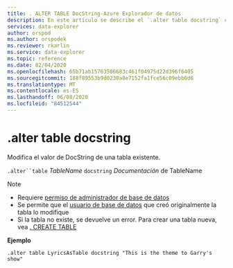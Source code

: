 ```yaml
---
title: . ALTER TABLE DocString-Azure Explorador de datos
description: En este artículo se describe el `.alter table docstring` comando de Azure explorador de datos.
services: data-explorer
author: orspod
ms.author: orspodek
ms.reviewer: rkarlin
ms.service: data-explorer
ms.topic: reference
ms.date: 02/04/2020
ms.openlocfilehash: 65b71ab15763506683c461f04975d22d396f6405
ms.sourcegitcommit: 188f89553b9d0230a8e7152fa1fce56c09ebb6d6
ms.translationtype: MT
ms.contentlocale: es-ES
ms.lasthandoff: 06/08/2020
ms.locfileid: "84512544"
---
```

# <a name="alter-table-docstring"></a>.alter table docstring

Modifica el valor de DocString de una tabla existente.

`.alter``table` *TableName* `docstring` *Documentación* de TableName

> [!NOTE]
> * Requiere [permiso de administrador de base de datos](../management/access-control/role-based-authorization.md)
> * Se permite que el [usuario de base de datos](../management/access-control/role-based-authorization.md) que creó originalmente la tabla lo modifique
> * Si la tabla no existe, se devuelve un error. Para crear una tabla nueva, vea [. CREATE TABLE](create-table-command.md)

**Ejemplo** 

```kusto
.alter table LyricsAsTable docstring "This is the theme to Garry's show"
```
 
